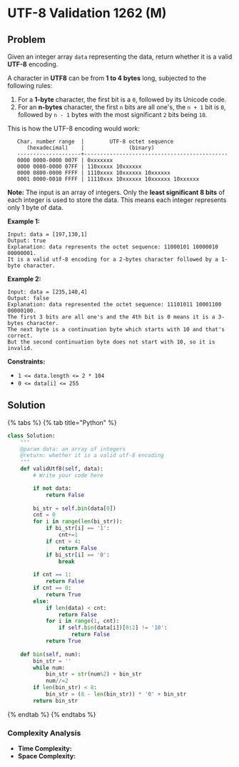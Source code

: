 # UTF-8 Validation 1262 \(M\)

## Problem

Given an integer array `data` representing the data, return whether it is a valid **UTF-8** encoding.

A character in **UTF8** can be from **1 to 4 bytes** long, subjected to the following rules:

1. For a **1-byte** character, the first bit is a `0`, followed by its Unicode code.
2. For an **n-bytes** character, the first `n` bits are all one's, the `n + 1` bit is `0`, followed by `n - 1` bytes with the most significant `2` bits being `10`.

This is how the UTF-8 encoding would work:

```text
   Char. number range  |        UTF-8 octet sequence
      (hexadecimal)    |              (binary)
   --------------------+---------------------------------------------
   0000 0000-0000 007F | 0xxxxxxx
   0000 0080-0000 07FF | 110xxxxx 10xxxxxx
   0000 0800-0000 FFFF | 1110xxxx 10xxxxxx 10xxxxxx
   0001 0000-0010 FFFF | 11110xxx 10xxxxxx 10xxxxxx 10xxxxxx
```

**Note:** The input is an array of integers. Only the **least significant 8 bits** of each integer is used to store the data. This means each integer represents only 1 byte of data.

**Example 1:**

```text
Input: data = [197,130,1]
Output: true
Explanation: data represents the octet sequence: 11000101 10000010 00000001.
It is a valid utf-8 encoding for a 2-bytes character followed by a 1-byte character.
```

**Example 2:**

```text
Input: data = [235,140,4]
Output: false
Explanation: data represented the octet sequence: 11101011 10001100 00000100.
The first 3 bits are all one's and the 4th bit is 0 means it is a 3-bytes character.
The next byte is a continuation byte which starts with 10 and that's correct.
But the second continuation byte does not start with 10, so it is invalid.
```

**Constraints:**

* `1 <= data.length <= 2 * 104`
* `0 <= data[i] <= 255`

## Solution 

{% tabs %}
{% tab title="Python" %}
```python
class Solution:
    """
    @param data: an array of integers
    @return: whether it is a valid utf-8 encoding
    """
    def validUtf8(self, data):
        # Write your code here

        if not data:
            return False
        
        bi_str = self.bin(data[0])
        cnt = 0
        for i in range(len(bi_str)):
            if bi_str[i] == '1':
                cnt+=1
            if cnt > 4:
                return False
            if bi_str[i] == '0':
                break
        
        if cnt == 1:
            return False
        if cnt == 0:
            return True
        else:
            if len(data) < cnt:
                return False
            for i in range(1, cnt):
                if self.bin(data[i])[0:2] != '10':
                    return False
            return True
    
    def bin(self, num):
        bin_str = ''
        while num:
            bin_str = str(num%2) + bin_str
            num//=2
        if len(bin_str) < 8:
            bin_str = (8 - len(bin_str)) * '0' + bin_str
        return bin_str
```
{% endtab %}
{% endtabs %}

### Complexity Analysis

* **Time Complexity:**
* **Space Complexity:**

